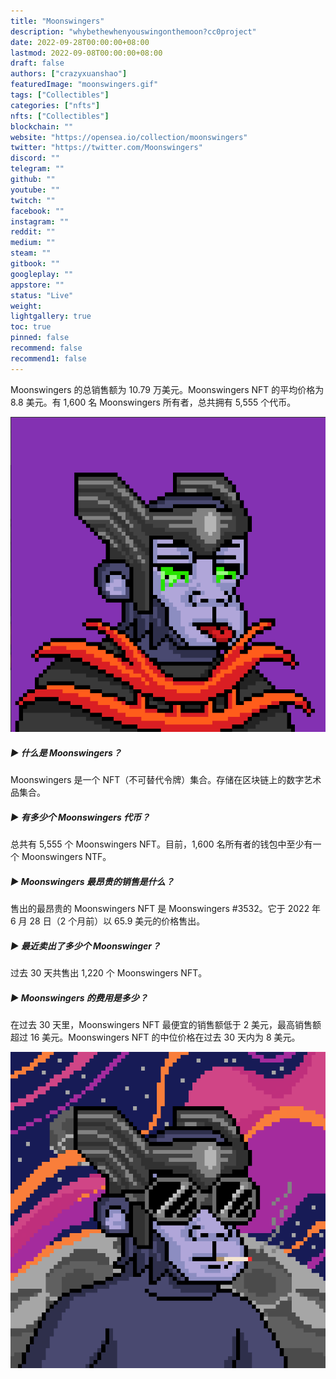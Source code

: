 ```yaml
---
title: "Moonswingers"
description: "whybethewhenyouswingonthemoon?cc0project"
date: 2022-09-28T00:00:00+08:00
lastmod: 2022-09-08T00:00:00+08:00
draft: false
authors: ["crazyxuanshao"]
featuredImage: "moonswingers.gif"
tags: ["Collectibles"]
categories: ["nfts"]
nfts: ["Collectibles"]
blockchain: ""
website: "https://opensea.io/collection/moonswingers"
twitter: "https://twitter.com/Moonswingers"
discord: ""
telegram: ""
github: ""
youtube: ""
twitch: ""
facebook: ""
instagram: ""
reddit: ""
medium: ""
steam: ""
gitbook: ""
googleplay: ""
appstore: ""
status: "Live"
weight: 
lightgallery: true
toc: true
pinned: false
recommend: false
recommend1: false
---
```

Moonswingers 的总销售额为 10.79 万美元。Moonswingers NFT 的平均价格为 8.8 美元。有 1,600 名 Moonswingers 所有者，总共拥有 5,555 个代币。

![caccac](caccac.png)

##### ▶ 什么是 Moonswingers？

Moonswingers 是一个 NFT（不可替代令牌）集合。存储在区块链上的数字艺术品集合。

##### ▶ 有多少个 Moonswingers 代币？

总共有 5,555 个 Moonswingers NFT。目前，1,600 名所有者的钱包中至少有一个 Moonswingers NTF。

##### ▶ Moonswingers 最昂贵的销售是什么？

售出的最昂贵的 Moonswingers NFT 是 Moonswingers #3532。它于 2022 年 6 月 28 日（2 个月前）以 65.9 美元的价格售出。

##### ▶ 最近卖出了多少个 Moonswinger？

过去 30 天共售出 1,220 个 Moonswingers NFT。

##### ▶ Moonswingers 的费用是多少？

在过去 30 天里，Moonswingers NFT 最便宜的销售额低于 2 美元，最高销售额超过 16 美元。Moonswingers NFT 的中位价格在过去 30 天内为 8 美元。

![cacac](cacac.png)